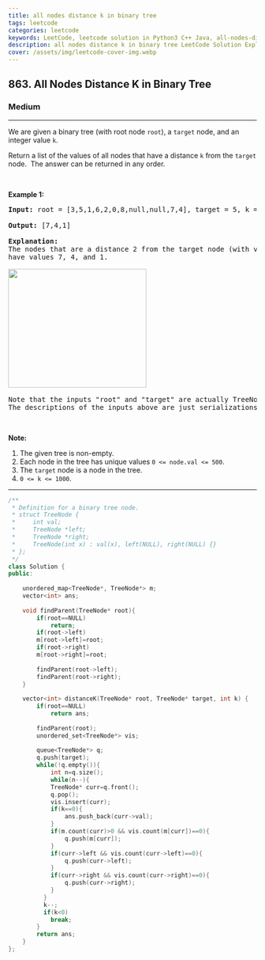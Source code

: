 ```yaml
---
title: all nodes distance k in binary tree
tags: leetcode
categories: leetcode
keywords: LeetCode, leetcode solution in Python3 C++ Java, all-nodes-distance-k-in-binary-tree solution
description: all nodes distance k in binary tree LeetCode Solution Explained
cover: /assets/img/leetcode-cover-img.webp
---
```



<h2>863. All Nodes Distance K in Binary Tree</h2><h3>Medium</h3><hr><div><p>We are given a binary tree (with root node&nbsp;<code>root</code>), a <code>target</code> node, and an integer value <code>k</code>.</p>

<p>Return a list of the values of all&nbsp;nodes that have a distance <code>k</code> from the <code>target</code> node.&nbsp; The answer can be returned in any order.</p>

<p>&nbsp;</p>

<ol>
</ol>

<div>
<p><strong>Example 1:</strong></p>

<pre><strong>Input: </strong>root = <span id="example-input-1-1">[3,5,1,6,2,0,8,null,null,7,4]</span>, target = <span id="example-input-1-2">5</span>, k = <span id="example-input-1-3">2</span>

<strong>Output: </strong><span id="example-output-1">[7,4,1]</span>

<strong>Explanation: </strong>
The nodes that are a distance 2 from the target node (with value 5)
have values 7, 4, and 1.

<img alt="" src="https://s3-lc-upload.s3.amazonaws.com/uploads/2018/06/28/sketch0.png" style="width: 280px; height: 240px;">

Note that the inputs "root" and "target" are actually TreeNodes.
The descriptions of the inputs above are just serializations of these objects.
</pre>

<p>&nbsp;</p>

<p><strong>Note:</strong></p>

<ol>
	<li>The given tree is non-empty.</li>
	<li>Each node in the tree has unique values&nbsp;<code>0 &lt;= node.val &lt;= 500</code>.</li>
	<li>The <code>target</code>&nbsp;node is a node in the tree.</li>
	<li><code>0 &lt;= k &lt;= 1000</code>.</li>
</ol>
</div>
</div>

---




```cpp
/**
 * Definition for a binary tree node.
 * struct TreeNode {
 *     int val;
 *     TreeNode *left;
 *     TreeNode *right;
 *     TreeNode(int x) : val(x), left(NULL), right(NULL) {}
 * };
 */
class Solution {
public:
    
    unordered_map<TreeNode*, TreeNode*> m;
    vector<int> ans;
    
    void findParent(TreeNode* root){
        if(root==NULL)
            return;
        if(root->left)
        m[root->left]=root;
        if(root->right)
        m[root->right]=root;
        
        findParent(root->left);
        findParent(root->right);
    }
    
    vector<int> distanceK(TreeNode* root, TreeNode* target, int k) {
        if(root==NULL)
            return ans;
        
        findParent(root);
        unordered_set<TreeNode*> vis;
        
        queue<TreeNode*> q;
        q.push(target);
        while(!q.empty()){
            int n=q.size();
            while(n--){
            TreeNode* curr=q.front();
            q.pop();
            vis.insert(curr);
            if(k==0){
                ans.push_back(curr->val);
            }
            if(m.count(curr)>0 && vis.count(m[curr])==0){
                q.push(m[curr]);
            }
            if(curr->left && vis.count(curr->left)==0){
                q.push(curr->left);
            }
            if(curr->right && vis.count(curr->right)==0){
                q.push(curr->right);
            }
          }
          k--;
          if(k<0)
            break;
        }
        return ans;
    }
};
```
